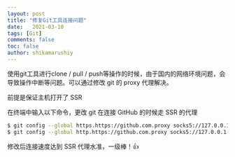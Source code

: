 ```yaml
---
layout: post
title: "修复Git工具连接问题"
date:   2021-03-10
tags: [Git]
comments: false
toc: false
author: shikamarushiy
---
```

使用git工具进行clone / pull / push等操作的时候，由于国内的网络环境问题，会导致操作中断等问题。可以通过修改 git 的 proxy 代理解决。

前提是保证主机打开了 SSR 

在终端中输入以下命令，更改 git 在连接 GitHub 的时候走 SSR 的代理

```bash
$ git config --global https.https://github.com.proxy socks5://127.0.0.1:1080
$ git config --global http.https://github.com.proxy socks5://127.0.0.1:1080
```

修改后连接速度达到 SSR 代理水准，一级棒！👍
